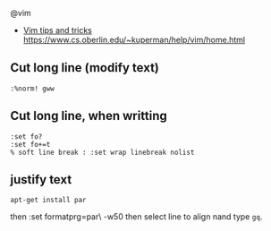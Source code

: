 @vim


* [Vim tips and tricks](html/vim-tips-tricks/home.html)
https://www.cs.oberlin.edu/~kuperman/help/vim/home.html

## Cut long line (modify text)

    :%norm! gww

## Cut long line, when writting

```vim
:set fo?
:set fo+=t
% soft line break : :set wrap linebreak nolist
```

## justify text

    apt-get install par

then
:set formatprg=par\ -w50
then select line to align nand type `gq`.
